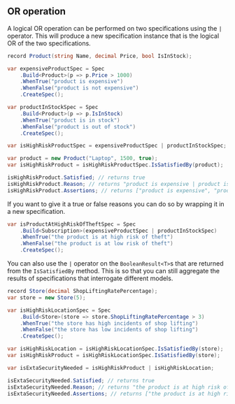 ﻿## OR operation

A logical OR operation can be performed on two specifications using the `|` operator. This will produce a new
specification instance that is the logical OR of the two specifications.

```csharp
record Product(string Name, decimal Price, bool IsInStock);

var expensiveProductSpec = Spec
    .Build<Product>(p => p.Price > 1000)
    .WhenTrue("product is expensive")
    .WhenFalse("product is not expensive")
    .CreateSpec();

var productInStockSpec = Spec
    .Build<Product>(p => p.IsInStock)
    .WhenTrue("product is in stock")
    .WhenFalse("product is out of stock")
    .CreateSpec();

var isHighRiskProductSpec = expensiveProductSpec | productInStockSpec;

var product = new Product("Laptop", 1500, true);
var isHighRiskProduct = isHighRiskProductSpec.IsSatisfiedBy(product);

isHighRiskProduct.Satisfied; // returns true
isHighRiskProduct.Reason; // returns "product is expensive | product is in stock"
isHighRiskProduct.Assertions; // returns ["product is expensive", "product is in stock"]
```

If you want to give it a true or false reasons you can do so by wrapping it in a new specification.

```csharp
var isProductAtHighRiskOfTheftSpec = Spec
    .Build<Subscription>(expensiveProductSpec | productInStockSpec)
    .WhenTrue("the product is at high risk of theft")
    .WhenFalse("the product is at low risk of theft")
    .CreateSpec();
```

You can also use the `|` operator on the `BooleanResult<T>`s that are returned from the `IsSatisfiedBy` method. This is
so that you can still aggregate the results of specifications that interrogate different models.

```csharp
record Store(decimal ShopLiftingRatePercentage);
var store = new Store(5);

var isHighRiskLocationSpec = Spec
    .Build<Store>(store => store.ShopLiftingRatePercentage > 3)
    .WhenTrue("the store has high incidents of shop lifting")
    .WhenFalse("the store has low incidents of shop lifting")
    .CreateSpec();

var isHighRiskLocation = isHighRiskLocationSpec.IsSatisfiedBy(store);
var isHighRiskProduct = isHighRiskLocationSpec.IsSatisfiedBy(store);

var isExtaSecurityNeeded = isHighRiskProduct | isHighRiskLocation;

isExtaSecurityNeeded.Satisfied; // returns true
isExtaSecurityNeeded.Reason; // returns "the product is at high risk of theft | the store has high incidents of shop lifting"
isExtaSecurityNeeded.Assertions; // returns ["the product is at high risk of theft", "the store has high incidents of shop lifting"]
```
